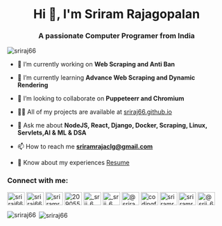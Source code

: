 <h1 align="center">Hi 👋, I'm Sriram Rajagopalan</h1>
<h3 align="center">A passionate Computer Programer from India</h3>

<p align="left"> <img src="https://komarev.com/ghpvc/?username=sriraj66&label=views&color=0eb410&style=plastic" alt="sriraj66" /> </p>

- 🔭 I’m currently working on **Web Scraping and Anti Ban**

- 🌱 I’m currently learning **Advance Web Scraping and Dynamic Rendering**

- 👯 I’m looking to collaborate on **Puppeteerr and Chromium**

- 👨‍💻 All of my projects are available at [sriraj66.github.io](https://sriraj66.github.io)

- 💬 Ask me about **NodeJS, React, Django, Docker, Scraping, Linux, Servlets,AI & ML & DSA**

- 📫 How to reach me **sriramrajaclg@gmail.com**

- 📄 Know about my experiences [Resume](https://portfolio-nextjs-ten-topaz.vercel.app/SRIRAMATS.pdf)

<h3 align="left">Connect with me:</h3>
<p align="left">
<a href="https://dev.to/sriraj66" target="blank"><img align="center" src="https://raw.githubusercontent.com/rahuldkjain/github-profile-readme-generator/master/src/images/icons/Social/devto.svg" alt="sriraj66" height="30" width="40" /></a>
<a href="https://twitter.com/sriraj66" target="blank"><img align="center" src="https://raw.githubusercontent.com/rahuldkjain/github-profile-readme-generator/master/src/images/icons/Social/twitter.svg" alt="sriraj66" height="30" width="40" /></a>
<a href="https://linkedin.com/in/sriramrajagopalanofficial" target="blank"><img align="center" src="https://raw.githubusercontent.com/rahuldkjain/github-profile-readme-generator/master/src/images/icons/Social/linked-in-alt.svg" alt="sriramrajagopalanofficial" height="30" width="40" /></a>
<a href="https://stackoverflow.com/users/20905541" target="blank"><img align="center" src="https://raw.githubusercontent.com/rahuldkjain/github-profile-readme-generator/master/src/images/icons/Social/stack-overflow.svg" alt="20905541" height="30" width="40" /></a>
<a href="https://fb.com/_srii_6" target="blank"><img align="center" src="https://raw.githubusercontent.com/rahuldkjain/github-profile-readme-generator/master/src/images/icons/Social/facebook.svg" alt="_srii_6" height="30" width="40" /></a>
<a href="https://instagram.com/_srii_6" target="blank"><img align="center" src="https://raw.githubusercontent.com/rahuldkjain/github-profile-readme-generator/master/src/images/icons/Social/instagram.svg" alt="_srii_6" height="30" width="40" /></a>
<a href="https://medium.com/@sriramrajaclg" target="blank"><img align="center" src="https://raw.githubusercontent.com/rahuldkjain/github-profile-readme-generator/master/src/images/icons/Social/medium.svg" alt="@sriramrajaclg" height="30" width="40" /></a>
<a href="https://www.youtube.com/c/codingforever3196" target="blank"><img align="center" src="https://raw.githubusercontent.com/rahuldkjain/github-profile-readme-generator/master/src/images/icons/Social/youtube.svg" alt="codingforever3196" height="30" width="40" /></a>
<a href="https://www.hackerrank.com/sriramrajaclg" target="blank"><img align="center" src="https://raw.githubusercontent.com/rahuldkjain/github-profile-readme-generator/master/src/images/icons/Social/hackerrank.svg" alt="sriramrajaclg" height="30" width="40" /></a>
<a href="https://www.leetcode.com/sriramrajaclg" target="blank"><img align="center" src="https://raw.githubusercontent.com/rahuldkjain/github-profile-readme-generator/master/src/images/icons/Social/leet-code.svg" alt="sriramrajaclg" height="30" width="40" /></a>
<a href="https://www.hackerearth.com/@srii_6" target="blank"><img align="center" src="https://raw.githubusercontent.com/rahuldkjain/github-profile-readme-generator/master/src/images/icons/Social/hackerearth.svg" alt="@srii_6" height="30" width="40" /></a>
</p>
<p><img align="left" src="https://github-readme-stats.vercel.app/api/top-langs?username=sriraj66&show_icons=true&theme=dark&locale=en&layout=compact" alt="sriraj66" /></p>

<p>&nbsp;<img align="center" src="https://github-readme-stats.vercel.app/api?username=sriraj66&show_icons=true&theme=dark&locale=en" alt="sriraj66" /></p>
